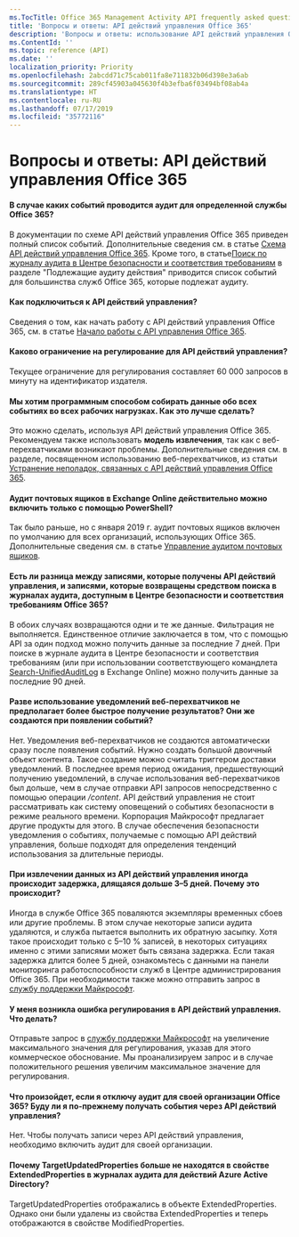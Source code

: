 ```yaml
---
ms.TocTitle: Office 365 Management Activity API frequently asked questions
title: 'Вопросы и ответы: API действий управления Office 365'
description: 'Вопросы и ответы: использование API действий управления Office 365'
ms.ContentId: ''
ms.topic: reference (API)
ms.date: ''
localization_priority: Priority
ms.openlocfilehash: 2abcdd71c75cab011fa8e711832b06d398e3a6ab
ms.sourcegitcommit: 289cf45903a045630f4b3efba6f03494bf08ab4a
ms.translationtype: HT
ms.contentlocale: ru-RU
ms.lasthandoff: 07/17/2019
ms.locfileid: "35772116"
---
```

# <a name="office-365-management-activity-api-frequently-asked-questions"></a>Вопросы и ответы: API действий управления Office 365

#### <a name="what-events-are-audited-for-a-specific-office-365-service"></a>В случае каких событий проводится аудит для определенной службы Office 365?

В документации по схеме API действий управления Office 365 приведен полный список событий. Дополнительные сведения см. в статье [Схема API действий управления Office 365](office-365-management-activity-api-schema.md). Кроме того, в статье[Поиск по журналу аудита в Центре безопасности и соответствия требованиям](https://docs.microsoft.com/ru-RU/office365/securitycompliance/search-the-audit-log-in-security-and-compliance#audited-activities) в разделе "Подлежащие аудиту действия" приводится список событий для большинства служб Office 365, которые подлежат аудиту.

#### <a name="how-do-i-onboard-to-the-management-activity-api"></a>Как подключиться к API действий управления?

Сведения о том, как начать работу с API действий управления Office 365, см. в статье [Начало работы с API управления Office 365](get-started-with-office-365-management-apis.md).
 
#### <a name="what-is-the-throttling-limit-for-the--management-activity-api"></a>Каково ограничение на регулирование для API действий управления?

Текущее ограничение для регулирования составляет 60 000 запросов в минуту на идентификатор издателя. 

#### <a name="we-want-to-programmatically-capture-all-events-in-all-workloads-what-is-the-most-reliable-way-to-do-this"></a>Мы хотим программным способом собирать данные обо всех событиях во всех рабочих нагрузках. Как это лучше сделать?

Это можно сделать, используя API действий управления Office 365. Рекомендуем также использовать **модель извлечения**, так как с веб-перехватчиками возникают проблемы. Дополнительные сведения см. в разделе, посвященном использованию веб-перехватчиков, из статьи [Устранение неполадок, связанных с API действий управления Office 365](troubleshooting-the-office-365-management-activity-api.md#using-webhooks).

#### <a name="is-it-true-that-mailbox-auditing-in-exchange-online-can-only-be-enabled-by-using-powershell"></a>Аудит почтовых ящиков в Exchange Online действительно можно включить только с помощью PowerShell?

Так было раньше, но с января 2019 г. аудит почтовых ящиков включен по умолчанию для всех организаций, использующих Office 365. Дополнительные сведения см. в статье [Управление аудитом почтовых ящиков](https://docs.microsoft.com/office365/securitycompliance/enable-mailbox-auditing).

#### <a name="are-there-any-differences-in-the-records-that-are-fetched-by-the-management-activity-api-versus-the-records-that-are-returned-by-using-the-audit-log-search-tool-in-the-office-365-security--compliance-center"></a>Есть ли разница между записями, которые получены API действий управления, и записями, которые возвращены средством поиска в журналах аудита, доступным в Центре безопасности и соответствия требованиям Office 365?

В обоих случаях возвращаются одни и те же данные. Фильтрация не выполняется. Единственное отличие заключается в том, что с помощью API за один подход можно получить данные за последние 7 дней. При поиске в журнале аудита в Центре безопасности и соответствия требованиям (или при использовании соответствующего командлета [Search-UnifiedAuditLog](https://docs.microsoft.com/powershell/module/exchange/policy-and-compliance-audit/search-unifiedauditlog) в Exchange Online) можно получить данные за последние 90 дней. 
 
#### <a name="arent-webhook-notifications-more-immediate-after-all-arent-they-event-driven"></a>Разве использование уведомлений веб-перехватчиков не предполагает более быстрое получение результатов? Они же создаются при появлении событий?

Нет. Уведомления веб-перехватчиков не создаются автоматически сразу после появления событий. Нужно создать большой двоичный объект контента. Такое создание можно считать триггером доставки уведомлений. В последнее время период ожидания, предшествующий получению уведомлений, в случае использования веб-перехватчиков был дольше, чем в случае отправки API запросов непосредственно с помощью операции */content*. API действий управления не стоит рассматривать как систему оповещений о событиях безопасности в режиме реального времени. Корпорация Майкрософт предлагает другие продукты для этого. В случае обеспечения безопасности уведомления о событиях, получаемые с помощью API действий управления, больше подходят для определения тенденций использования за длительные периоды.

#### <a name="when-pulling-the-data-from-the-management-activity-api-there-is-sometimes-a-delay-of-more-than-3-to-5-days-why-is-this"></a>При извлечении данных из API действий управления иногда происходит задержка, длящаяся дольше 3–5 дней. Почему это происходит?

Иногда в службе Office 365 поваляются экземпляры временных сбоев или другие проблемы. В этом случае некоторые записи аудита удаляются, и служба пытается выполнить их обратную засыпку. Хотя такое происходит только с 5–10 % записей, в некоторых ситуациях именно с этими записями может быть связана задержка. Если такая задержка длится более 5 дней, ознакомьтесь с данными на панели мониторинга работоспособности служб в Центре администрирования Office 365. При необходимости также можно отправить запрос в [службу поддержки Майкрософт](https://support.office.com/article/contact-support-for-business-products-admin-help-32a17ca7-6fa0-4870-8a8d-e25ba4ccfd4b#ID0EAADAAA=online).

#### <a name="im-encountering-a-throttling-error-in-the-management-activity-api-what-should-i-do"></a>У меня возникла ошибка регулирования в API действий управления. Что делать?

Отправьте запрос в [службу поддержки Майкрософт](https://support.office.com/article/contact-support-for-business-products-admin-help-32a17ca7-6fa0-4870-8a8d-e25ba4ccfd4b#ID0EAADAAA=online) на увеличение максимального значения для регулирования, указав для этого коммерческое обоснование. Мы проанализируем запрос и в случае положительного решения увеличим максимальное значение для регулирования.

#### <a name="what-happens-if-i-disable-auditing-for-my-office-365-organization-will-i-still-get-events-via-the-management-activity-api"></a>Что произойдет, если я отключу аудит для своей организации Office 365? Буду ли я по-прежнему получать события через API действий управления?

Нет. Чтобы получать записи через API действий управления, необходимо включить аудит для своей организации.

#### <a name="why-are-targetupdatedproperties-no-longer-in-extendedproperties-in-the-audit-logs-for-azure-active-directory-activities"></a>Почему TargetUpdatedProperties больше не находятся в свойстве ExtendedProperties в журналах аудита для действий Azure Active Directory?

TargetUpdatedProperties отображались в объекте ExtendedProperties. Однако они были удалены из свойства ExtendedProperties и теперь отображаются в свойстве ModifiedProperties.

